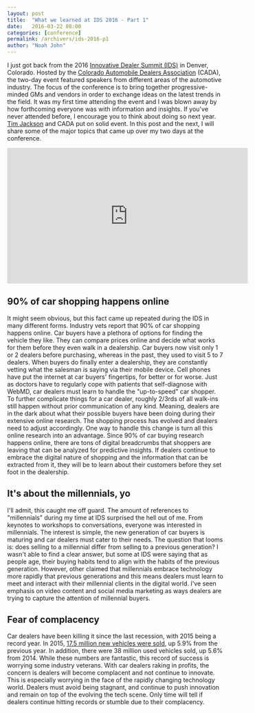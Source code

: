```yaml
---
layout: post
title:  "What we learned at IDS 2016 - Part 1"
date:   2016-03-22 08:00
categories: [conference]
permalink: /archivers/ids-2016-p1
author: "Noah John"
---
```


I just got back from the 2016 [Innovative Dealer Summit (IDS)][IDS] in Denver, Colorado. Hosted by the [Colorado Automobile Dealers Association][CADA] (CADA), the two-day event featured speakers from different areas of the automotive industry. The focus of the conference is to bring together progressive-minded GMs and vendors in order to exchange ideas on the latest trends in the field.  It was my first time attending the event and I was blown away by how forthcoming everyone was with information and insights. If you've never attended before, I encourage you to think about doing so next year. [Tim Jackson][timjackson] and CADA put on solid event. In this post and the next, I will share some of the major topics that came up over my two days at the conference.

<iframe width="560" height="315" src="https://www.youtube.com/embed/X9bXln15kMM" frameborder="0" allowfullscreen></iframe>
 
## 90% of car shopping happens online

It might seem obvious, but this fact came up repeated during the IDS in many different forms. Industry vets report that 90% of car shopping happens online. Car buyers have a plethora of options for finding the vehicle they like. They can compare prices online and decide what works for them before they even walk in a dealership. Car buyers now visit only 1 or 2 dealers before purchasing, whereas in the past, they used to visit 5 to 7 dealers. When buyers do finally enter a dealership, they are constantly vetting what the salesman is saying via their mobile device. Cell phones have put the internet at car buyers' fingertips, for better or for worse.  Just as doctors have to regularly cope with patients that self-diagnose with WebMD, car dealers must learn to handle the "up-to-speed" car shopper. To further complicate things for a car dealer, roughly 2/3rds of all walk-ins still happen without prior communication of any kind. Meaning, dealers are in the dark about what their possible buyers have been doing during their extensive online research. The shopping process has evolved and dealers need to adjust accordingly. One way to handle this change is turn all this online research into an advantage. Since 90% of car buying research happens online, there are tons of digital breadcrumbs that shoppers are leaving that can be analyzed for predictive insights. If dealers continue to embrace the digital nature of shopping and the information that can be extracted from it, they will be to learn about their customers before they set foot in the dealership.

## It's about the millennials, yo

I'll admit, this caught me off guard. The amount of references to "millennials" during my time at IDS surprised the hell out of me. From keynotes to workshops to conversations, everyone was interested in millennials. The interest is simple, the new generation of car buyers is maturing and car dealers must cater to their needs. The question that looms is: does selling to a millennial differ from selling to a previous generation? I wasn't able to find a clear answer, but some at IDS were saying that as people age, their buying habits tend to align with the habits of the previous generation. However, other claimed that millennials embrace technology more rapidly that previous generations and this means dealers must learn to meet and interact with their millennial clients in the digital world. I've seen emphasis on video content and social media marketing as ways dealers are trying to capture the attention of millennial buyers.

## Fear of complacency

Car dealers have been killing it since the last recession, with 2015 being a record year. In 2015, [17.5 million new vehicles were sold][wsjarticle], up 5.9% from the previous year.  In addition, there were 38 million used vehicles sold, up 5.6% from 2014. While these numbers are fantastic, this record of success is worrying some industry veterans. With car dealers raking in profits, the concern is dealers will become complacent and not continue to innovate. This is especially worrying in the face of the rapidly changing technology world. Dealers must avoid being stagnant, and continue to push innovation and remain on top of the evolving the tech scene. Only time will tell if dealers continue hitting records or stumble due to their complacency.


[IDS]: http://www.innovativedealersummit.com
[CADA]: http://www.coloradodealers.org
[timjackson]: https://twitter.com/TimWJackson
[wsjarticle]: http://www.wsj.com/articles/u-s-car-sales-poised-for-their-best-month-ever-1451999939


